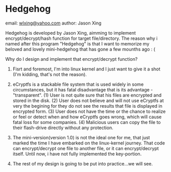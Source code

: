 # Hedgehog

email: wlxing@yahoo.com
author: Jason Xing

Hedgehog is developed by Jason Xing, aimming to implement encrypt/decrypt/hash function for target file/directory. The reason why i named after this program "Hedgehog" is that I want to memorize my beloved and lovely mini-hedgehog that has gone a few mounths ago : (

Why do I design and implement that encrypt/decrypt function?

1. Fisrt and foremost, I'm into linux kernel and I just want to give it a shot (I'm kidding, that's not the reason).

2. eCryptfs is a stackable file system that is used widely in some circumstances, but it has fatal disadvantage that is its advantage - "transparent". (1) User is not quite sure that his files are encrypted and stored in the disk. (2) User does not believe and will not use eCryptfs at very the begining for they do not see the results that file is displayed in encrypted form. (3) User does not have the time or the chance to realize or feel or detect when and how eCryptfs goes wrong, which will cause fatal loss for some companies. (4) Malicious users can copy the file to their flash-drive directly without any protection.

3. The mini-version(version 1.0) is not the ideal one for me, that just marked the time I have embarked on the linux-kernel journey. That code can encrypt/decrypt one file to another file, or it can encrypt/decrypt itself. Until now, i have not fully implemented the key-portion.

4. The rest of my design is going to be put into practice...we will see.
